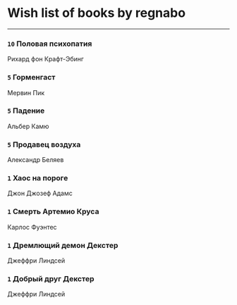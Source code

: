 # Wish list of books by regnabo
---

### `10` Половая психопатия
Рихард фон Крафт-Эбинг

### `5` Горменгаст
Мервин Пик

### `5` Падение
Альбер Камю

### `5` Продавец воздуха
Александр Беляев

### `1` Хаос на пороге
Джон Джозеф Адамс

### `1` Смерть Артемио Круса
Карлос Фуэнтес

### `1` Дремлющий демон Декстер
Джеффри Линдсей

### `1` Добрый друг Декстер
Джеффри Линдсей

